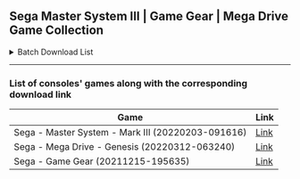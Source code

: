 ## Sega Master System III | Game Gear | Mega Drive Game Collection

<details>
  <summary>Batch Download List</summary>


<h2>List of download links for each of the consoles' games:</h2>

```
https://archive.org/download/no-intro_romsets/no-intro%20romsets/Sega%20-%20Master%20System%20-%20Mark%20III%20%2820220203-091616%29.zip
https://archive.org/download/no-intro_romsets/no-intro%20romsets/Sega%20-%20Mega%20Drive%20-%20Genesis%20%2820220312-063240%29.zip
https://archive.org/download/no-intro_romsets/no-intro%20romsets/Sega%20-%20Game%20Gear%20%2820211215-195635%29.zip
```
</details>

----------------------


### List of consoles' games along with the corresponding download link


Game | Link
-----|------
Sega - Master System - Mark III (20220203-091616)| [Link](https://archive.org/download/no-intro_romsets/no-intro%20romsets/Sega%20-%20Master%20System%20-%20Mark%20III%20%2820220203-091616%29.zip)
Sega - Mega Drive - Genesis (20220312-063240)| [Link](https://archive.org/download/no-intro_romsets/no-intro%20romsets/Sega%20-%20Mega%20Drive%20-%20Genesis%20%2820220312-063240%29.zip)
Sega - Game Gear (20211215-195635)| [Link](https://archive.org/download/no-intro_romsets/no-intro%20romsets/Sega%20-%20Game%20Gear%20%2820211215-195635%29.zip)

